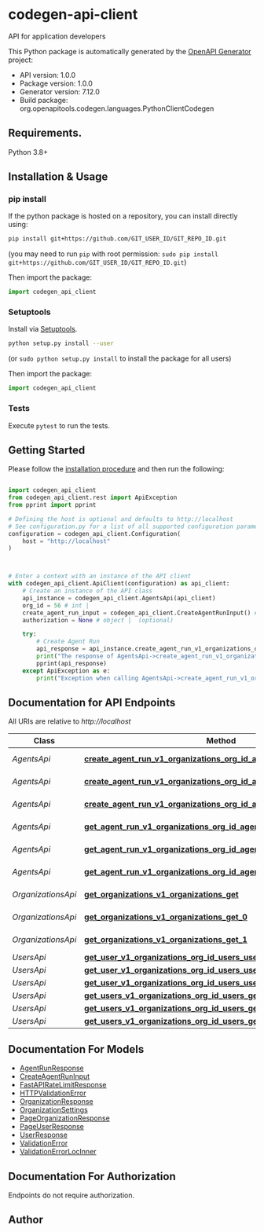 # codegen-api-client
API for application developers

This Python package is automatically generated by the [OpenAPI Generator](https://openapi-generator.tech) project:

- API version: 1.0.0
- Package version: 1.0.0
- Generator version: 7.12.0
- Build package: org.openapitools.codegen.languages.PythonClientCodegen

## Requirements.

Python 3.8+

## Installation & Usage
### pip install

If the python package is hosted on a repository, you can install directly using:

```sh
pip install git+https://github.com/GIT_USER_ID/GIT_REPO_ID.git
```
(you may need to run `pip` with root permission: `sudo pip install git+https://github.com/GIT_USER_ID/GIT_REPO_ID.git`)

Then import the package:
```python
import codegen_api_client
```

### Setuptools

Install via [Setuptools](http://pypi.python.org/pypi/setuptools).

```sh
python setup.py install --user
```
(or `sudo python setup.py install` to install the package for all users)

Then import the package:
```python
import codegen_api_client
```

### Tests

Execute `pytest` to run the tests.

## Getting Started

Please follow the [installation procedure](#installation--usage) and then run the following:

```python

import codegen_api_client
from codegen_api_client.rest import ApiException
from pprint import pprint

# Defining the host is optional and defaults to http://localhost
# See configuration.py for a list of all supported configuration parameters.
configuration = codegen_api_client.Configuration(
    host = "http://localhost"
)



# Enter a context with an instance of the API client
with codegen_api_client.ApiClient(configuration) as api_client:
    # Create an instance of the API class
    api_instance = codegen_api_client.AgentsApi(api_client)
    org_id = 56 # int | 
    create_agent_run_input = codegen_api_client.CreateAgentRunInput() # CreateAgentRunInput | 
    authorization = None # object |  (optional)

    try:
        # Create Agent Run
        api_response = api_instance.create_agent_run_v1_organizations_org_id_agent_run_post(org_id, create_agent_run_input, authorization=authorization)
        print("The response of AgentsApi->create_agent_run_v1_organizations_org_id_agent_run_post:\n")
        pprint(api_response)
    except ApiException as e:
        print("Exception when calling AgentsApi->create_agent_run_v1_organizations_org_id_agent_run_post: %s\n" % e)

```

## Documentation for API Endpoints

All URIs are relative to *http://localhost*

Class | Method | HTTP request | Description
------------ | ------------- | ------------- | -------------
*AgentsApi* | [**create_agent_run_v1_organizations_org_id_agent_run_post**](docs/AgentsApi.md#create_agent_run_v1_organizations_org_id_agent_run_post) | **POST** /v1/organizations/{org_id}/agent/run | Create Agent Run
*AgentsApi* | [**create_agent_run_v1_organizations_org_id_agent_run_post_0**](docs/AgentsApi.md#create_agent_run_v1_organizations_org_id_agent_run_post_0) | **POST** /v1/organizations/{org_id}/agent/run | Create Agent Run
*AgentsApi* | [**create_agent_run_v1_organizations_org_id_agent_run_post_1**](docs/AgentsApi.md#create_agent_run_v1_organizations_org_id_agent_run_post_1) | **POST** /v1/organizations/{org_id}/agent/run | Create Agent Run
*AgentsApi* | [**get_agent_run_v1_organizations_org_id_agent_run_agent_run_id_get**](docs/AgentsApi.md#get_agent_run_v1_organizations_org_id_agent_run_agent_run_id_get) | **GET** /v1/organizations/{org_id}/agent/run/{agent_run_id} | Get Agent Run
*AgentsApi* | [**get_agent_run_v1_organizations_org_id_agent_run_agent_run_id_get_0**](docs/AgentsApi.md#get_agent_run_v1_organizations_org_id_agent_run_agent_run_id_get_0) | **GET** /v1/organizations/{org_id}/agent/run/{agent_run_id} | Get Agent Run
*AgentsApi* | [**get_agent_run_v1_organizations_org_id_agent_run_agent_run_id_get_1**](docs/AgentsApi.md#get_agent_run_v1_organizations_org_id_agent_run_agent_run_id_get_1) | **GET** /v1/organizations/{org_id}/agent/run/{agent_run_id} | Get Agent Run
*OrganizationsApi* | [**get_organizations_v1_organizations_get**](docs/OrganizationsApi.md#get_organizations_v1_organizations_get) | **GET** /v1/organizations | Get Organizations
*OrganizationsApi* | [**get_organizations_v1_organizations_get_0**](docs/OrganizationsApi.md#get_organizations_v1_organizations_get_0) | **GET** /v1/organizations | Get Organizations
*OrganizationsApi* | [**get_organizations_v1_organizations_get_1**](docs/OrganizationsApi.md#get_organizations_v1_organizations_get_1) | **GET** /v1/organizations | Get Organizations
*UsersApi* | [**get_user_v1_organizations_org_id_users_user_id_get**](docs/UsersApi.md#get_user_v1_organizations_org_id_users_user_id_get) | **GET** /v1/organizations/{org_id}/users/{user_id} | Get User
*UsersApi* | [**get_user_v1_organizations_org_id_users_user_id_get_0**](docs/UsersApi.md#get_user_v1_organizations_org_id_users_user_id_get_0) | **GET** /v1/organizations/{org_id}/users/{user_id} | Get User
*UsersApi* | [**get_user_v1_organizations_org_id_users_user_id_get_1**](docs/UsersApi.md#get_user_v1_organizations_org_id_users_user_id_get_1) | **GET** /v1/organizations/{org_id}/users/{user_id} | Get User
*UsersApi* | [**get_users_v1_organizations_org_id_users_get**](docs/UsersApi.md#get_users_v1_organizations_org_id_users_get) | **GET** /v1/organizations/{org_id}/users | Get Users
*UsersApi* | [**get_users_v1_organizations_org_id_users_get_0**](docs/UsersApi.md#get_users_v1_organizations_org_id_users_get_0) | **GET** /v1/organizations/{org_id}/users | Get Users
*UsersApi* | [**get_users_v1_organizations_org_id_users_get_1**](docs/UsersApi.md#get_users_v1_organizations_org_id_users_get_1) | **GET** /v1/organizations/{org_id}/users | Get Users


## Documentation For Models

 - [AgentRunResponse](docs/AgentRunResponse.md)
 - [CreateAgentRunInput](docs/CreateAgentRunInput.md)
 - [FastAPIRateLimitResponse](docs/FastAPIRateLimitResponse.md)
 - [HTTPValidationError](docs/HTTPValidationError.md)
 - [OrganizationResponse](docs/OrganizationResponse.md)
 - [OrganizationSettings](docs/OrganizationSettings.md)
 - [PageOrganizationResponse](docs/PageOrganizationResponse.md)
 - [PageUserResponse](docs/PageUserResponse.md)
 - [UserResponse](docs/UserResponse.md)
 - [ValidationError](docs/ValidationError.md)
 - [ValidationErrorLocInner](docs/ValidationErrorLocInner.md)


<a id="documentation-for-authorization"></a>
## Documentation For Authorization

Endpoints do not require authorization.


## Author




